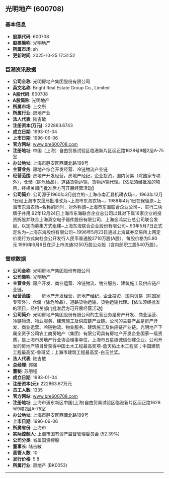## 光明地产 (600708)

### 基本信息

- **股票代码**: 600708
- **股票简称**: 光明地产
- **所属市场**: sh
- **更新时间**: 2025-10-25 17:31:52

### 巨潮资讯数据

- **公司全称**: 光明房地产集团股份有限公司
- **英文名称**: Bright Real Estate Group Co., Limited
- **A股代码**: 600708
- **A股简称**: 光明地产
- **所属市场**: 上交所
- **所属行业**: 房地产业
- **法人代表**: 陆吉敏
- **注册资本(万元)**: 222863.6743
- **成立日期**: 1993-01-04
- **上市日期**: 1996-06-06
- **官方网站**: www.bre600708.com
- **注册地址**: 中国（上海）自由贸易试验区临港新片区丽正路1628号9幢2层A-75室
- **办公地址**: 上海市静安区西藏北路199号
- **主营业务**: 房地产综合开发经营、冷链物流产业链
- **经营范围**: 房地产开发经营，房地产经纪，企业投资，国内贸易（除国家专项外），仓储（除危险品），道路货物运输，货物运输代理。【依法须经批准的项目，经相关部门批准后方可开展经营活动】
- **公司简介**: 公司源于1960年3月创立的~上海市南汇县机耕农场~，1963年12月1日经上海市农垦局批准改为~上海市东海农场~，1988年4月1日在保留原~上海市东海农场~名称的同时，对外称谓~上海市东海联合企业公司~，实行二块牌子并用.92年12月24日上海市东海联合企业总公司以其对下属16家企业的投资折股并联合上海真空电子器件股份有限公司，上海金鸿实业总公司联合发起，以定向募集方式组建~上海东海联合企业股份有限公司~.93年5月7日正式定名为~上海东海股份有限公司~.1996年5月23日通过上海证券交易所上网定价发行方式向社会公开发行人民币普通股2710万股(A股），每股价格为5.80元.1996年6月6日在沪上市流通3250万股公众股（含内部职工股540万股）。

### 雪球数据

- **公司全称**: 光明房地产集团股份有限公司
- **公司简称**: 光明地产
- **主营业务**: 房产开发、商业运营、冷链物流、物业服务、建筑施工及供应链产业链。
- **经营范围**: 　　房地产开发经营，房地产经纪，企业投资，国内贸易（除国家专项外），仓储（除危险品），道路货物运输，货物运输代理。【依法须经批准的项目，经相关部门批准后方可开展经营活动】
- **公司简介**: 光明房地产集团股份有限公司的主营业务是房产开发、商业运营、冷链物流、物业服务、建筑施工及供应链产业链。公司的主要产品是房产开发、商业运营、冷链物流、物业服务、建筑施工及供应链产业链。光明地产下属全资子公司农工商房地产（集团）有限公司具有房地产开发企业国家一级资质，是上海市房地产行业协会理事单位，上海市五星级诚信创建企业。公司开发的房地产项目曾获得中国土木工程最高奖项-詹天佑土木工程奖；中国建筑工程最高奖-鲁班奖；上海市建筑工程最高奖-白玉兰奖。
- **法人代表**: 陆吉敏
- **总经理**: 郭强
- **董秘**: 苏朋程
- **成立日期**: 1993-01-04
- **注册资本(元)**: 222863.67万元
- **员工人数**: 1335
- **官方网站**: www.bre600708.com
- **注册地址**: 上海市浦东新区中国(上海)自由贸易试验区临港新片区丽正路1628号9幢2层A-75室
- **办公地址**: 上海市静安区西藏北路199号
- **上市日期**: 1996-06-06
- **所属省份**: 上海市
- **实际控制人**: 上海市国有资产监督管理委员会 (52.39%)
- **公司分类**: 省属国资控股
- **董事长**: 陆吉敏
- **高管人数**: 10
- **发行价格**: 5.8
- **所属行业**: 房地产 (BK0053)

---